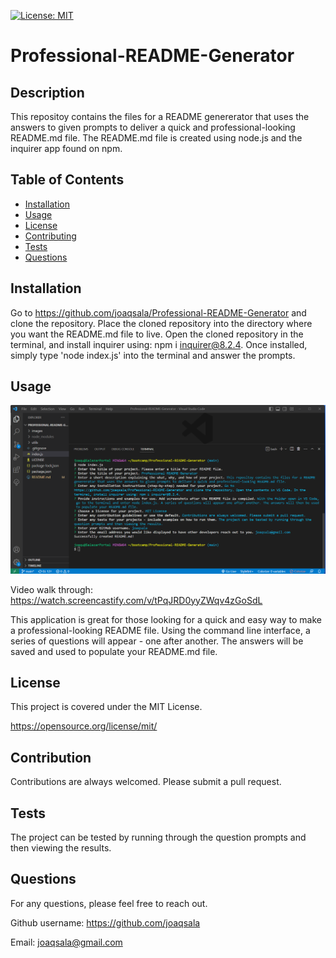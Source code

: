 
  [![License: MIT](https://img.shields.io/badge/License-MIT-yellow.svg)](https://opensource.org/license/mit/)

  # Professional-README-Generator

  ## Description
  
  This repositoy contains the files for a README genererator that uses the answers to given prompts to deliver a quick and professional-looking README.md file. The README.md file is created using node.js and the inquirer app found on npm. 

  ## Table of Contents

- [Installation](#installation)
- [Usage](#usage)
- [License](#license)
- [Contributing](#contribution)
- [Tests](#tests)
- [Questions](#questions)


## Installation

Go to https://github.com/joaqsala/Professional-README-Generator and clone the repository. Place the cloned repository into the directory where you want the README.md file to live. Open the cloned repository in the terminal, and install inquirer using: npm i inquirer@8.2.4. Once installed, simply type 'node index.js' into the terminal and answer the prompts.


## Usage 

![Readme generator prompts](./images/Screenshot-completed-prompts.png)

Video walk through: https://watch.screencastify.com/v/tPqJRD0yyZWqv4zGoSdL

This application is great for those looking for a quick and easy way to make a professional-looking README file. Using the command line interface, a series of questions will appear - one after another. The answers will be saved and used to populate your README.md file.


## License

This project is covered under the MIT License.
 
  https://opensource.org/license/mit/


## Contribution

Contributions are always welcomed. Please submit a pull request.


## Tests

The project can be tested by running through the question prompts and then viewing the results.


## Questions

For any questions, please feel free to reach out. 

Github username: https://github.com/joaqsala

Email: joaqsala@gmail.com
